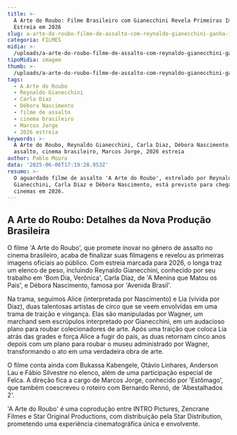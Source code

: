 ```yaml
---
title: >-
  A Arte do Roubo: Filme Brasileiro com Gianecchini Revela Primeiras Imagens e
  Estreia em 2026
slug: a-arte-do-roubo-filme-de-assalto-com-reynaldo-gianecchini-ganha-imagens
categoria: FILMES
midia: >-
  /uploads/a-arte-do-roubo-filme-de-assalto-com-reynaldo-gianecchini-ganha-imagens-thumb.png
tipoMidia: imagem
thumb: >-
  /uploads/a-arte-do-roubo-filme-de-assalto-com-reynaldo-gianecchini-ganha-imagens-thumb.png
tags:
  - A Arte do Roubo
  - Reynaldo Gianecchini
  - Carla Diaz
  - Débora Nascimento
  - filme de assalto
  - cinema brasileiro
  - Marcos Jorge
  - 2026 estreia
keywords: >-
  A Arte do Roubo, Reynaldo Gianecchini, Carla Diaz, Débora Nascimento, filme de
  assalto, cinema brasileiro, Marcos Jorge, 2026 estreia
author: Pablo Moura
data: '2025-06-06T17:19:28.953Z'
resumo: >-
  O aguardado filme de assalto 'A Arte do Roubo', estrelado por Reynaldo
  Gianecchini, Carla Diaz e Débora Nascimento, está previsto para chegar aos
  cinemas em 2026.
---
```


## A Arte do Roubo: Detalhes da Nova Produção Brasileira

O filme 'A Arte do Roubo', que promete inovar no gênero de assalto no cinema brasileiro, acaba de finalizar suas filmagens e revelou as primeiras imagens oficiais ao público. Com estreia marcada para 2026, o longa traz um elenco de peso, incluindo Reynaldo Gianecchini, conhecido por seu trabalho em 'Bom Dia, Verônica', Carla Diaz, de 'A Menina que Matou os Pais', e Débora Nascimento, famosa por 'Avenida Brasil'.

Na trama, seguimos Alice (interpretada por Nascimento) e Lia (vivida por Diaz), duas talentosas artistas de circo que se veem envolvidas em uma trama de traição e vingança. Elas são manipuladas por Wagner, um marchand sem escrúpulos interpretado por Gianecchini, em um audacioso plano para roubar colecionadores de arte. Após uma traição que coloca Lia atrás das grades e força Alice a fugir do país, as duas retornam cinco anos depois com um plano para roubar o museu administrado por Wagner, transformando o ato em uma verdadeira obra de arte.

O filme conta ainda com Bukassa Kabengele, Otávio Linhares, Anderson Lau e Fábio Silvestre no elenco, além de uma participação especial de Felca. A direção fica a cargo de Marcos Jorge, conhecido por 'Estômago', que também coescreveu o roteiro com Bernardo Rennó, de 'Abestalhados 2'.

'A Arte do Roubo' é uma coprodução entre INTRO Pictures, Zencrane Filmes e Star Original Productions, com distribuição pela Star Distribution, prometendo uma experiência cinematográfica única e envolvente.
